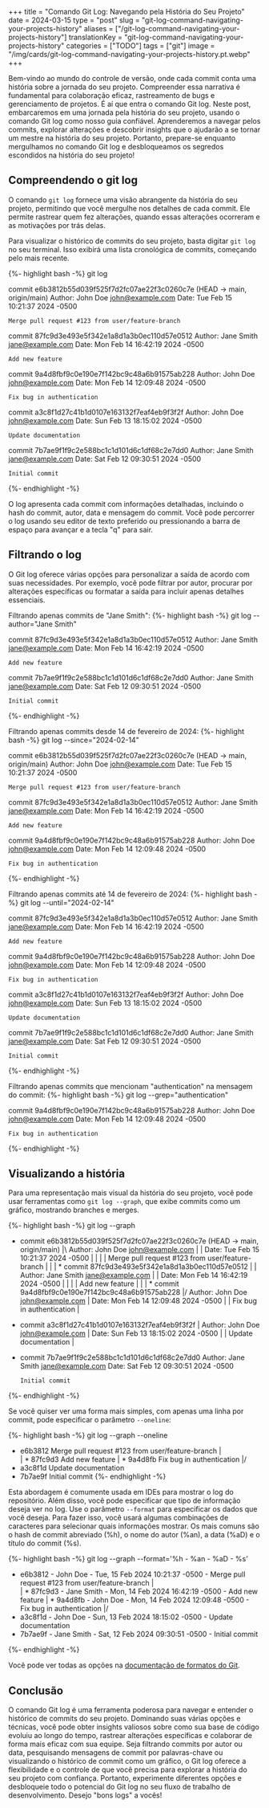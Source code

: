 +++
title = "Comando Git Log: Navegando pela História do Seu Projeto"
date = 2024-03-15
type = "post"
slug = "git-log-command-navigating-your-projects-history"
aliases = ["/git-log-command-navigating-your-projects-history"]
translationKey = "git-log-command-navigating-your-projects-history"
categories = ["TODO"]
tags = ["git"]
image = "/img/cards/git-log-command-navigating-your-projects-history.pt.webp"
+++

Bem-vindo ao mundo do controle de versão, onde cada commit conta uma história sobre a jornada do seu projeto. Compreender essa narrativa é fundamental para colaboração eficaz, rastreamento de bugs e gerenciamento de projetos. É aí que entra o comando Git log. Neste post, embarcaremos em uma jornada pela história do seu projeto, usando o comando Git log como nosso guia confiável. Aprenderemos a navegar pelos commits, explorar alterações e descobrir insights que o ajudarão a se tornar um mestre na história do seu projeto. Portanto, prepare-se enquanto mergulhamos no comando Git log e desbloqueamos os segredos escondidos na história do seu projeto!

## Compreendendo o git log
O comando `git log` fornece uma visão abrangente da história do seu projeto, permitindo que você mergulhe nos detalhes de cada commit. Ele permite rastrear quem fez alterações, quando essas alterações ocorreram e as motivações por trás delas.

Para visualizar o histórico de commits do seu projeto, basta digitar `git log` no seu terminal. Isso exibirá uma lista cronológica de commits, começando pelo mais recente.

{%- highlight bash -%}
git log

commit e6b3812b55d039f525f7d2fc07ae22f3c0260c7e (HEAD -> main, origin/main)
Author: John Doe <john@example.com>
Date:   Tue Feb 15 10:21:37 2024 -0500

    Merge pull request #123 from user/feature-branch

commit 87fc9d3e493e5f342e1a8d1a3b0ec110d57e0512
Author: Jane Smith <jane@example.com>
Date:   Mon Feb 14 16:42:19 2024 -0500

    Add new feature

commit 9a4d8fbf9c0e190e7f142bc9c48a6b91575ab228
Author: John Doe <john@example.com>
Date:   Mon Feb 14 12:09:48 2024 -0500

    Fix bug in authentication

commit a3c8f1d27c41b1d0107e163132f7eaf4eb9f3f2f
Author: John Doe <john@example.com>
Date:   Sun Feb 13 18:15:02 2024 -0500

    Update documentation

commit 7b7ae9f1f9c2e588bc1c1d101d6c1df68c2e7dd0
Author: Jane Smith <jane@example.com>
Date:   Sat Feb 12 09:30:51 2024 -0500

    Initial commit

{%- endhighlight -%}

O log apresenta cada commit com informações detalhadas, incluindo o hash do commit, autor, data e mensagem do commit. Você pode percorrer o log usando seu editor de texto preferido ou pressionando a barra de espaço para avançar e a tecla "q" para sair.

## Filtrando o log
O Git log oferece várias opções para personalizar a saída de acordo com suas necessidades. Por exemplo, você pode filtrar por autor, procurar por alterações específicas ou formatar a saída para incluir apenas detalhes essenciais.

Filtrando apenas commits de "Jane Smith":
{%- highlight bash -%}
git log --author="Jane Smith"

commit 87fc9d3e493e5f342e1a8d1a3b0ec110d57e0512
Author: Jane Smith <jane@example.com>
Date:   Mon Feb 14 16:42:19 2024 -0500

    Add new feature

commit 7b7ae9f1f9c2e588bc1c1d101d6c1df68c2e7dd0
Author: Jane Smith <jane@example.com>
Date:   Sat Feb 12 09:30:51 2024 -0500

    Initial commit

{%- endhighlight -%}

Filtrando apenas commits desde 14 de fevereiro de 2024:
{%- highlight bash -%}
git log --since="2024-02-14"

commit e6b3812b55d039f525f7d2fc07ae22f3c0260c7e (HEAD -> main, origin/main)
Author: John Doe <john@example.com>
Date:   Tue Feb 15 10:21:37 2024 -0500

    Merge pull request #123 from user/feature-branch

commit 87fc9d3e493e5f342e1a8d1a3b0ec110d57e0512
Author: Jane Smith <jane@example.com>
Date:   Mon Feb 14 16:42:19 2024 -0500

    Add new feature

commit 9a4d8fbf9c0e190e7f142bc9c48a6b91575ab228
Author: John Doe <john@example.com>
Date:   Mon Feb 14 12:09:48 2024 -0500

    Fix bug in authentication
{%- endhighlight -%}

Filtrando apenas commits até 14 de fevereiro de 2024:
{%- highlight bash -%}
git log --until="2024-02-14"

commit 87fc9d3e493e5f342e1a8d1a3b0ec110d57e0512
Author: Jane Smith <jane@example.com>
Date:   Mon Feb 14 16:42:19 2024 -0500

    Add new feature

commit 9a4d8fbf9c0e190e7f142bc9c48a6b91575ab228
Author: John Doe <john@example.com>
Date:   Mon Feb 14 12:09:48 2024 -0500

    Fix bug in authentication

commit a3c8f1d27c41b1d0107e163132f7eaf4eb9f3f2f
Author: John Doe <john@example.com>
Date:   Sun Feb 13 18:15:02 2024 -0500

    Update documentation

commit 7b7ae9f1f9c2e588bc1c1d101d6c1df68c2e7dd0
Author: Jane Smith <jane@example.com>
Date:   Sat Feb 12 09:30:51 2024 -0500

    Initial commit

{%- endhighlight -%}

Filtrando apenas commits que mencionam "authentication" na mensagem do commit:
{%- highlight bash -%}
git log --grep="authentication"

commit 9a4d8fbf9c0e190e7f142bc9c48a6b91575ab228
Author: John Doe <john@example.com>
Date:   Mon Feb 14 12:09:48 2024 -0500

    Fix bug in authentication
{%- endhighlight -%}

## Visualizando a história
Para uma representação mais visual da história do seu projeto, você pode usar ferramentas como `git log --graph`, que exibe commits como um gráfico, mostrando branches e merges.

{%- highlight bash -%}
git log --graph

*   commit e6b3812b55d039f525f7d2fc07ae22f3c0260c7e (HEAD -> main, origin/main)
|\  Author: John Doe <john@example.com>
| | Date:   Tue Feb 15 10:21:37 2024 -0500
| |
| |     Merge pull request #123 from user/feature-branch
| |
| * commit 87fc9d3e493e5f342e1a8d1a3b0ec110d57e0512
| | Author: Jane Smith <jane@example.com>
| | Date:   Mon Feb 14 16:42:19 2024 -0500
| |
| |     Add new feature
| |
| * commit 9a4d8fbf9c0e190e7f142bc9c48a6b91575ab228
|/  Author: John Doe <john@example.com>
|   Date:   Mon Feb 14 12:09:48 2024 -0500
|
|       Fix bug in authentication
|
* commit a3c8f1d27c41b1d0107e163132f7eaf4eb9f3f2f
| Author: John Doe <john@example.com>
| Date:   Sun Feb 13 18:15:02 2024 -0500
|
|     Update documentation
|
* commit 7b7ae9f1f9c2e588bc1c1d101d6c1df68c2e7dd0
  Author: Jane Smith <jane@example.com>
  Date:   Sat Feb 12 09:30:51 2024 -0500
  
      Initial commit

{%- endhighlight -%}


Se você quiser ver uma forma mais simples, com apenas uma linha por commit, pode especificar o parâmetro `--oneline`:

{%- highlight bash -%}
git log --graph --oneline

* e6b3812 Merge pull request #123 from user/feature-branch
|\
| * 87fc9d3 Add new feature
| * 9a4d8fb Fix bug in authentication
|/
* a3c8f1d Update documentation
* 7b7ae9f Initial commit
{%- endhighlight -%}

Esta abordagem é comumente usada em IDEs para mostrar o log do repositório. Além disso, você pode especificar que tipo de informação deseja ver no log. Use o parâmetro `--format` para especificar os dados que você deseja. Para fazer isso, você usará algumas combinações de caracteres para selecionar quais informações mostrar. Os mais comuns são o hash de commit abreviado (%h), o nome do autor (%an), a data (%aD) e o título do commit (%s).

{%- highlight bash -%}
git log --graph --format='%h - %an - %aD - %s'

* e6b3812 - John Doe - Tue, 15 Feb 2024 10:21:37 -0500 - Merge pull request #123 from user/feature-branch
|\
| * 87fc9d3 - Jane Smith - Mon, 14 Feb 2024 16:42:19 -0500 - Add new feature
| * 9a4d8fb - John Doe - Mon, 14 Feb 2024 12:09:48 -0500 - Fix bug in authentication
|/  
* a3c8f1d - John Doe - Sun, 13 Feb 2024 18:15:02 -0500 - Update documentation
* 7b7ae9f - Jane Smith - Sat, 12 Feb 2024 09:30:51 -0500 - Initial commit

{%- endhighlight -%}

Você pode ver todas as opções na [documentação de formatos do Git][git_pretty_format_doc].

## Conclusão
O comando Git log é uma ferramenta poderosa para navegar e entender o histórico de commits do seu projeto. Dominando suas várias opções e técnicas, você pode obter insights valiosos sobre como sua base de código evoluiu ao longo do tempo, rastrear alterações específicas e colaborar de forma mais eficaz com sua equipe. Seja filtrando commits por autor ou data, pesquisando mensagens de commit por palavras-chave ou visualizando o histórico de commit como um gráfico, o Git log oferece a flexibilidade e o controle de que você precisa para explorar a história do seu projeto com confiança. Portanto, experimente diferentes opções e desbloqueie todo o potencial do Git log no seu fluxo de trabalho de desenvolvimento. Desejo "bons logs" a vocês!

[git_pretty_format_doc]: https://git-scm.com/docs/pretty-formats
